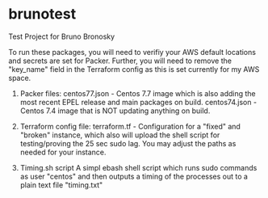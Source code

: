 # brunotest
Test Project for Bruno Bronosky

To run these packages, you will need to verifiy your AWS default locations and secrets are set for Packer. Further, you will need to remove the "key_name" field in the Terraform config as this is set currently for my AWS space. 

1. Packer files: 
 centos77.json - Centos 7.7 image which is also adding the most recent EPEL release and main packages on build.
 centos74.json - Centos 7.4 image that is NOT updating anything on build. 
 
2. Terraform config file: 
 terraform.tf - Configuration for a "fixed" and "broken" instance, which also will upload the shell script for testing/proving the 25 sec sudo lag. You may adjust the paths as needed for your instance.
 
3. Timing.sh script
 A simpl ebash shell script which runs sudo commands as user "centos" and then outputs a timing of the processes out to a plain text file "timing.txt" 
